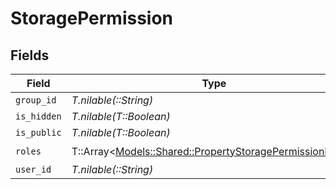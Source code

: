 # StoragePermission


## Fields

| Field                                                                                                             | Type                                                                                                              | Required                                                                                                          | Description                                                                                                       |
| ----------------------------------------------------------------------------------------------------------------- | ----------------------------------------------------------------------------------------------------------------- | ----------------------------------------------------------------------------------------------------------------- | ----------------------------------------------------------------------------------------------------------------- |
| `group_id`                                                                                                        | *T.nilable(::String)*                                                                                             | :heavy_minus_sign:                                                                                                | N/A                                                                                                               |
| `is_hidden`                                                                                                       | *T.nilable(T::Boolean)*                                                                                           | :heavy_minus_sign:                                                                                                | N/A                                                                                                               |
| `is_public`                                                                                                       | *T.nilable(T::Boolean)*                                                                                           | :heavy_minus_sign:                                                                                                | N/A                                                                                                               |
| `roles`                                                                                                           | T::Array<[Models::Shared::PropertyStoragePermissionRoles](../../models/shared/propertystoragepermissionroles.md)> | :heavy_check_mark:                                                                                                | N/A                                                                                                               |
| `user_id`                                                                                                         | *T.nilable(::String)*                                                                                             | :heavy_minus_sign:                                                                                                | N/A                                                                                                               |